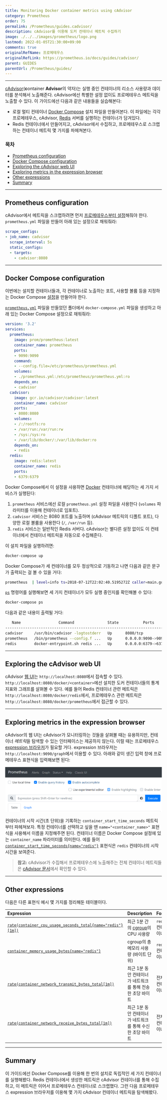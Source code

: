 ```yaml
---
title: Monitoring Docker container metrics using cAdvisor
category: Prometheus
order: 75
permalink: /Prometheus/guides.cadvisor/
description: cAdvisor를 이용해 도커 컨테이너 메트릭 수집하기
image: ./../../images/prometheus/logo.png
lastmod: 2022-01-05T21:30:00+09:00
comments: true
originalRefName: 프로메테우스
originalRefLink: https://prometheus.io/docs/guides/cadvisor/
parent: GUIDES
parentUrl: /Prometheus/guides/
---
```


---

[cAdvisor](https://github.com/google/cadvisor)(**c**ontainer **Advisor**의 약자)는 실행 중인 컨테이너의 리소스 사용량과 데이터를 분석해서 노출해준다. cAdvisor에선 특별한 설정 없이도 프로메테우스 메트릭을 노출할 수 있다. 이 가이드에선 다음과 같은 내용들을 실습해본다:

- 로컬 멀티 컨테이너 [Docker Compose](https://docs.docker.com/compose/) 설치 파일을 만들어본다. 이 파일에는 각각 프로메테우스, cAdvisor, [Redis](https://redis.io/) 서버를 실행하는 컨테이너가 담겨있다.
- Redis 컨테이너에서 만들어지고, cAdvisor에서 수집하고, 프로메테우스로 스크랩하는 컨테이너 메트릭 몇 가지를 파헤쳐본다.

### 목차

- [Prometheus configuration](#prometheus-configuration)
- [Docker Compose configuration](#docker-compose-configuration)
- [Exploring the cAdvisor web UI](#exploring-the-cadvisor-web-ui)
- [Exploring metrics in the expression browser](#exploring-metrics-in-the-expression-browser)
- [Other expressions](#other-expressions)
- [Summary](#summary)

---

## Prometheus configuration

cAdvisor에서 메트릭을 스크랩하려면 먼저 [프로메테우스부터 설정](../configuration)해줘야 한다. `prometheus.yml` 파일을 만들어 아래 있는 설정으로 채워줘라:

```yaml
scrape_configs:
- job_name: cadvisor
  scrape_interval: 5s
  static_configs:
  - targets:
    - cadvisor:8080
```

---

## Docker Compose configuration

이번에는 설치할 컨테이너들과, 각 컨테이너로 노출하는 포트, 사용할 볼륨 등을 지정하는 Docker Compose [설정](https://docs.docker.com/compose/compose-file/)을 만들어야 한다.

[`prometheus.yml`](#prometheus-configuration) 파일을 만들었던 폴더에서 `docker-compose.yml` 파일을 생성하고 아래 있는 Docker Compose 설정으로 채워줘라:

```yaml
version: '3.2'
services:
  prometheus:
    image: prom/prometheus:latest
    container_name: prometheus
    ports:
    - 9090:9090
    command:
    - --config.file=/etc/prometheus/prometheus.yml
    volumes:
    - ./prometheus.yml:/etc/prometheus/prometheus.yml:ro
    depends_on:
    - cadvisor
  cadvisor:
    image: gcr.io/cadvisor/cadvisor:latest
    container_name: cadvisor
    ports:
    - 8080:8080
    volumes:
    - /:/rootfs:ro
    - /var/run:/var/run:rw
    - /sys:/sys:ro
    - /var/lib/docker/:/var/lib/docker:ro
    depends_on:
    - redis
  redis:
    image: redis:latest
    container_name: redis
    ports:
    - 6379:6379
```

Docker Compose에서 이 설정을 사용하면 [Docker](https://docker.com/) 컨테이너에 해당하는 세 가지 서비스가 실행된다:

1. `prometheus` 서비스에선 로컬 `prometheus.yml` 설정 파일을 사용한다 (`volumes` 파라미터를 이용해 컨테이너로 임포트).
2. `cadvisor` 서비스는 8080 포트를 노출하며 (cAdvisor 메트릭의 디폴트 포트), 다양한 로컬 볼륨을 사용한다 (`/`, `/var/run` 등).
3. `redis` 서비스는 일반적인 Redis 서버다. cAdvisor는 별다른 설정 없이도 이 컨테이너에서 컨테이너 메트릭을 자동으로 수집해준다. 

이 설치 파일을 실행하려면:

```sh
docker-compose up
```

Docker Compose가 세 컨테이너를 모두 정상적으로 기동하고 나면 다음과 같은 문구가 출력되는 걸 볼 수 있을 거다:

```sh
prometheus  | level=info ts=2018-07-12T22:02:40.5195272Z caller=main.go:500 msg="Server is ready to receive web requests."
```

[`ps`](https://docs.docker.com/compose/reference/ps/) 명령어를 실행해보면 세 가지 컨테이너가 모두 실행 중인지를 확인해볼 수 있다:

```sh
docker-compose ps
```

다음과 같은 내용이 출력될 거다:

```sh
   Name                 Command               State           Ports
----------------------------------------------------------------------------
cadvisor     /usr/bin/cadvisor -logtostderr   Up      8080/tcp
prometheus   /bin/prometheus --config.f ...   Up      0.0.0.0:9090->9090/tcp
redis        docker-entrypoint.sh redis ...   Up      0.0.0.0:6379->6379/tcp
```

---

## Exploring the cAdvisor web UI

cAdvisor [웹 UI](https://github.com/google/cadvisor/blob/master/docs/web.md)는 `http://localhost:8080`에서 접속할 수 있다. `http://localhost:8080/docker/<container>`에선 설치한 도커 컨테이너들의 통계 지표와 그래프를 살펴볼 수 있다. 예를 들어 Redis 컨테이너 관련 메트릭은 `http://localhost:8080/docker/redis`에서, 프로메테우스 관련 메트릭은 `http://localhost:8080/docker/prometheus`에서 접근할 수 있다.

---

## Exploring metrics in the expression browser

cAdvisor의 웹 UI는 cAdvisor가 모니터링하는 것들을 살펴볼 때는 유용하지만, 컨테이너 *메트릭*을 탐색할 수 있는 인터페이스는 제공하지 않는다. 이럴 때는 프로메테우스 [expression 브라우저](../expression-browser)가 필요할 거다. expression 브라우저는 `http://localhost:9090/graph`에서 이용할 수 있다. 아래와 같이 생긴 입력 창에 프로메테우스 표현식을 입력해보면 된다:

![Prometheus expression bar](./../../images/prometheus/prometheus-expression-bar.png)

컨테이너의 시작 시간(초 단위)을 기록하는 `container_start_time_seconds` 메트릭부터 파헤쳐보자. 특정 컨테이너를 선택하고 싶을 땐 `name="<container_name>"` 표현식을 사용해서 이름을 지정해주면 된다. 컨테이너 이름은 Docker Compose 설정에 있는 `container_name` 파라미터를 의미한다. 예를 들어 [`container_start_time_seconds{name="redis"}`](http://localhost:9090/graph?g0.range_input=1h&g0.expr=container_start_time_seconds%7Bname%3D%22redis%22%7D&g0.tab=1) 표현식은 `redis` 컨테이너의 시작 시간을 보여준다.

> **참고:** cAdvisor가 수집해서 프로메테우스에 노출해주는 전체 컨테이너 메트릭들은 [cAdvisor 문서](https://github.com/google/cadvisor/blob/master/docs/storage/prometheus.md)에서 확인할 수 있다.

---

## Other expressions

다음은 다른 표현식 예시 몇 가지를 정리해둔 테이블이다.

| Expression                                                   | Description                                                  | For              |
| :----------------------------------------------------------- | :----------------------------------------------------------- | :--------------- |
| [`rate(container_cpu_usage_seconds_total{name="redis"}[1m])`](http://localhost:9090/graph?g0.range_input=1h&g0.expr=rate(container_cpu_usage_seconds_total%7Bname%3D%22redis%22%7D%5B1m%5D)&g0.tab=1) | 최근 1분 간의 [cgroup](https://en.wikipedia.org/wiki/Cgroups)의 CPU 사용량 | `redis` 컨테이너 |
| [`container_memory_usage_bytes{name="redis"}`](http://localhost:9090/graph?g0.range_input=1h&g0.expr=container_memory_usage_bytes%7Bname%3D%22redis%22%7D&g0.tab=1) | cgroup의 총 메모리 사용량 (바이트 단위)                      | `redis` 컨테이너 |
| [`rate(container_network_transmit_bytes_total[1m])`](http://localhost:9090/graph?g0.range_input=1h&g0.expr=rate(container_network_transmit_bytes_total%5B1m%5D)&g0.tab=1) | 최근 1분 동안 컨테이너가 네트워크를 통해 전송한 초당 바이트  | 전체 컨테이너    |
| [`rate(container_network_receive_bytes_total[1m])`](http://localhost:9090/graph?g0.range_input=1h&g0.expr=rate(container_network_receive_bytes_total%5B1m%5D)&g0.tab=1) | 최근 1분 동안 컨테이너가 네트워크를 통해 수신한 초당 바이트  | 전체 컨테이너    |

---

## Summary

이 가이드에선 Docker Compose를 이용해 한 번의 설치로 독립적인 세 가지 컨테이너를 실행해봤다. Redis 컨테이너에서 생성한 메트릭은 cAdvisor 컨테이너를 통해 수집하고, 이 메트릭은 이어서 프로메테우스 컨테이너로 스크랩했다. 그런 다음 프로메테우스 expression 브라우저를 이용해 몇 가지 cAdvisor 컨테이너 메트릭을 탐색해봤다.

